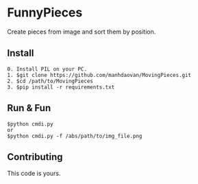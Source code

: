 # FunnyPieces
Create pieces from image and sort them by position.

Install
-------
```
0. Install PIL on your PC.
1. $git clone https://github.com/manhdaovan/MovingPieces.git
2. $cd /path/to/MovingPieces
3. $pip install -r requirements.txt
```

Run & Fun
---------
```
$python cmdi.py
or
$python cmdi.py -f /abs/path/to/img_file.png
```

Contributing
-----

This code is yours.
